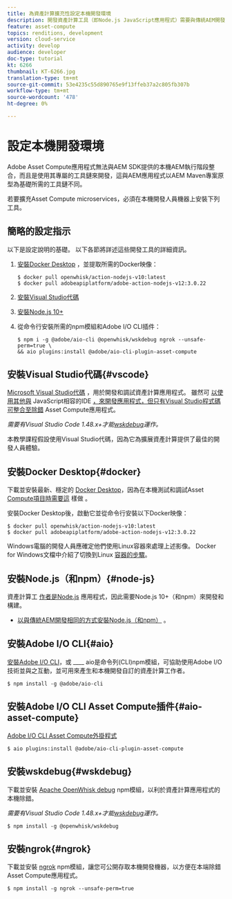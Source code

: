 ```yaml
---
title: 為資產計算擴充性設定本機開發環境
description: 開發資產計算工具（即Node.js JavaScript應用程式）需要與傳統AEM開發不同的特定開發工具，從Node.js和各種npm模組到Docker Desktop和Microsoft Visual Studio程式碼。
feature: asset-compute
topics: renditions, development
version: cloud-service
activity: develop
audience: developer
doc-type: tutorial
kt: 6266
thumbnail: KT-6266.jpg
translation-type: tm+mt
source-git-commit: 53e4235c55d890765e9f13ffeb37a2c805fb307b
workflow-type: tm+mt
source-wordcount: '478'
ht-degree: 0%

---
```



# 設定本機開發環境

Adobe Asset Compute應用程式無法與AEM SDK提供的本機AEM執行階段整合，而且是使用其專屬的工具鏈來開發，這與AEM應用程式以AEM Maven專案原型為基礎所需的工具鏈不同。

若要擴充Asset Compute microservices，必須在本機開發人員機器上安裝下列工具。

## 簡略的設定指示

以下是設定說明的基礎。 以下各節將詳述這些開發工具的詳細資訊。

1. [安裝Docker Desktop](https://www.docker.com/products/docker-desktop) ，並提取所需的Docker映像：

   ```
   $ docker pull openwhisk/action-nodejs-v10:latest
   $ docker pull adobeapiplatform/adobe-action-nodejs-v12:3.0.22
   ```

1. [安裝Visual Studio代碼](https://code.visualstudio.com/download)
1. [安裝Node.js 10+](../../local-development-environment/development-tools.md#node-js)
1. 從命令行安裝所需的npm模組和Adobe I/O CLI插件：

   ```
   $ npm i -g @adobe/aio-cli @openwhisk/wskdebug ngrok --unsafe-perm=true \
   && aio plugins:install @adobe/aio-cli-plugin-asset-compute
   ```

## 安裝Visual Studio代碼{#vscode}

[Microsoft Visual Studio代碼](https://code.visualstudio.com/download) ，用於開發和調試資產計算應用程式。 雖然可 [以使用其他與](../../local-development-environment/development-tools.md#set-up-the-development-ide) JavaScript相容的IDE [，來開發應用程式，但只有Visual Studio程式碼可整合至除錯](../test-debug/debug.md) Asset Compute應用程式。

_需要有Visual Studio Code 1.48.x+才能[wskdebug](#wskdebug)運作。_

本教學課程假設使用Visual Studio代碼，因為它為擴展資產計算提供了最佳的開發人員體驗。

## 安裝Docker Desktop{#docker}

下載並安裝最新、穩定的 [Docker Desktop](https://www.docker.com/products/docker-desktop)，因為在本機測試和調試Asset [Compute項目時需要這](../test-debug/test.md) 樣做 [](../test-debug/debug.md) 。

安裝Docker Desktop後，啟動它並從命令行安裝以下Docker映像：

```
$ docker pull openwhisk/action-nodejs-v10:latest
$ docker pull adobeapiplatform/adobe-action-nodejs-v12:3.0.22
```

Windows電腦的開發人員應確定他們使用Linux容器來處理上述影像。 Docker for Windows文檔中介紹了切換到Linux [容器的步驟](https://docs.docker.com/docker-for-windows/)。

## 安裝Node.js（和npm）{#node-js}

資產計算工 [作者是Node.js](https://nodejs.org/) 應用程式，因此需要Node.js 10+（和npm）來開發和構建。

+ [以與傳統AEM開發相同的方式安裝Node.js（和npm）](../../local-development-environment/development-tools.md#node-js) 。

## 安裝Adobe I/O CLI{#aio}

[安裝Adobe I/O CLI](../../local-development-environment/development-tools.md#aio-cli)，或 ____ aio是命令列(CLI)npm模組，可協助使用Adobe I/O技術並與之互動，並可用來產生和本機開發自訂的資產計算工作者。

```
$ npm install -g @adobe/aio-cli
```

## 安裝Adobe I/O CLI Asset Compute插件{#aio-asset-compute}

[Adobe I/O CLI Asset Compute外掛程式](https://github.com/adobe/aio-cli-plugin-asset-compute)

```
$ aio plugins:install @adobe/aio-cli-plugin-asset-compute
```

## 安裝wskdebug{#wskdebug}

下載並安裝 [Apache OpenWhisk debug](https://www.npmjs.com/package/@openwhisk/wskdebug) npm模組，以利於資產計算應用程式的本機除錯。

_需要有Visual Studio Code 1.48.x+才能[wskdebug](#wskdebug)運作。_

```
$ npm install -g @openwhisk/wskdebug
```

## 安裝ngrok{#ngrok}

下載並安裝 [ngrok](https://www.npmjs.com/package/ngrok) npm模組，讓您可公開存取本機開發機器，以方便在本端除錯Asset Compute應用程式。

```
$ npm install -g ngrok --unsafe-perm=true
```

